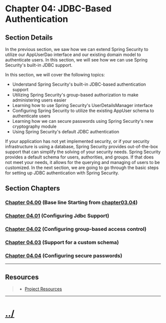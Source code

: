# Chapter 04: JDBC-Based Authentication


## Section Details
In the previous section, we saw how we can extend Spring Security to utilize our
AppUserDao interface and our existing domain model to authenticate users. In this
section, we will see how we can use Spring Security's built-in JDBC support.

In this section, we will cover the following topics:

* Understand Spring Security's built-in JDBC-based authentication support
* Utilizing Spring Security's group-based authorization to make administering users easier
* Learning how to use Spring Security's UserDetailsManager interface
* Configuring Spring Security to utilize the existing AppUser schema to authenticate users
* Learning how we can secure passwords using Spring Security's new cryptography module
* Using Spring Security's default JDBC authentication

If your application has not yet implemented security, or if your security infrastructure is
using a database, Spring Security provides out-of-the-box support that can simplify the
solving of your security needs. Spring Security provides a default schema for users,
authorities, and groups. If that does not meet your needs, it allows for the querying and
managing of users to be customized. In the next section, we are going to go through the
basic steps for setting up JDBC authentication with Spring Security.


## Section Chapters

### [Chapter 04.00](./chapter04.00/) (Base line Starting from [chapter03.04](./../chapter03/chapter03.04/))

### [Chapter 04.01](./chapter04.01/) (Configuring Jdbc Support)

### [Chapter 04.02](./chapter04.02/) (Configuring group-based access control)

### [Chapter 04.03](./chapter04.03/) (Support for a custom schema)

### [Chapter 04.04](./chapter04.04/) (Configuring secure passwords)


---

## Resources
> * [Project Resources](../docs/resources.md)


---

# [../](../README.md)
